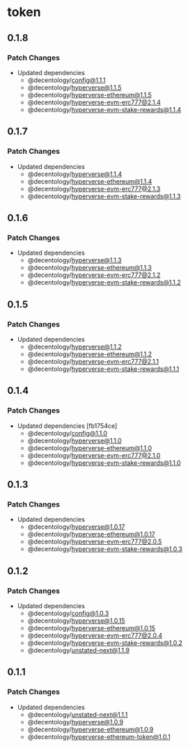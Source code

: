 # token

## 0.1.8

### Patch Changes

-   Updated dependencies
    -   @decentology/config@1.1.1
    -   @decentology/hyperverse@1.1.5
    -   @decentology/hyperverse-ethereum@1.1.5
    -   @decentology/hyperverse-evm-erc777@2.1.4
    -   @decentology/hyperverse-evm-stake-rewards@1.1.4

## 0.1.7

### Patch Changes

-   Updated dependencies
    -   @decentology/hyperverse@1.1.4
    -   @decentology/hyperverse-ethereum@1.1.4
    -   @decentology/hyperverse-evm-erc777@2.1.3
    -   @decentology/hyperverse-evm-stake-rewards@1.1.3

## 0.1.6

### Patch Changes

-   Updated dependencies
    -   @decentology/hyperverse@1.1.3
    -   @decentology/hyperverse-ethereum@1.1.3
    -   @decentology/hyperverse-evm-erc777@2.1.2
    -   @decentology/hyperverse-evm-stake-rewards@1.1.2

## 0.1.5

### Patch Changes

-   Updated dependencies
    -   @decentology/hyperverse@1.1.2
    -   @decentology/hyperverse-ethereum@1.1.2
    -   @decentology/hyperverse-evm-erc777@2.1.1
    -   @decentology/hyperverse-evm-stake-rewards@1.1.1

## 0.1.4

### Patch Changes

-   Updated dependencies [fb1754ce]
    -   @decentology/config@1.1.0
    -   @decentology/hyperverse@1.1.0
    -   @decentology/hyperverse-ethereum@1.1.0
    -   @decentology/hyperverse-evm-erc777@2.1.0
    -   @decentology/hyperverse-evm-stake-rewards@1.1.0

## 0.1.3

### Patch Changes

-   Updated dependencies
    -   @decentology/hyperverse@1.0.17
    -   @decentology/hyperverse-ethereum@1.0.17
    -   @decentology/hyperverse-evm-erc777@2.0.5
    -   @decentology/hyperverse-evm-stake-rewards@1.0.3

## 0.1.2

### Patch Changes

-   Updated dependencies
    -   @decentology/config@1.0.3
    -   @decentology/hyperverse@1.0.15
    -   @decentology/hyperverse-ethereum@1.0.15
    -   @decentology/hyperverse-evm-erc777@2.0.4
    -   @decentology/hyperverse-evm-stake-rewards@1.0.2
    -   @decentology/unstated-next@1.1.9

## 0.1.1

### Patch Changes

-   Updated dependencies
    -   @decentology/unstated-next@1.1.1
    -   @decentology/hyperverse@1.0.9
    -   @decentology/hyperverse-ethereum@1.0.9
    -   @decentology/hyperverse-ethereum-token@1.0.1

